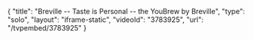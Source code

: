 {
    "title": "Breville -- Taste is Personal -- the YouBrew by Breville",
    "type": "solo",
    "layout": "iframe-static",
    "videoId": "3783925",
    "url": "\/tvpembed\/3783925"
}